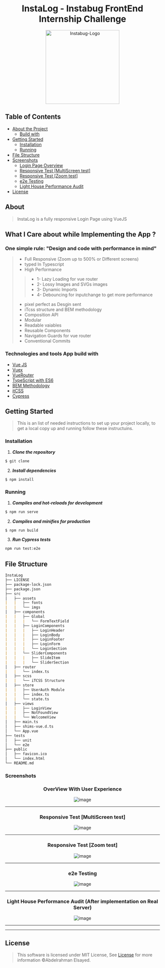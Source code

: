 
<h1 align="center">InstaLog - Instabug FrontEnd Internship Challenge</h1>


<div align="center">
 <img src="./src/assets/imgs/instabug-logo.svg" alt="Instabug-Logo" width="240">
</div>

## Table of Contents

- [About the Project](#about)
  - [Build with](#build-with)
- [Getting Started](#getting-started)
  - [Installation](#installation)
  - [Running](#running)
- [File Structure](#file-structure)
- [Screenshots](#getting-started)
    - [Login Page Overview](#screenshots)
    - [Responsive Test [MultiScreen test]](#responsive-multi)
    - [Responsive Test [Zoom test]](#responsive-zoom)
    - [e2e Testing](#e2e)
    - [Light House Performance Audit](#performance)
- [License](#license)


## About
> InstaLog is a fully responsive Login Page using VueJS


<div id="build-with">

## What I Care about while Implementing the App ?

<h3>One simple rule: "Design and code with performance in mind"</h3>

> - Full Responsive (Zoom up to 500% or Different screens)
> - typed In Typescript
> - High Performance 
>> - 1- Lazy Loading for vue router 
>> - 2- Lossy Images and SVGs images 
>> - 3- Dynamic Imports
>> - 4- Debouncing for inputchange to get more performance
> - pixel perfect as Desgin sent
> - iTcss structure and BEM methodology
> - Composition API
> - Modular
> - Readable vaiables
> - Reusable Components
> - Navigation Guards for vue router
> - Conventional Commits


### Technologies and tools App build with
- [Vue JS](https://vuejs.org/)
- [Vuex](https://vuex.vuejs.org/)
- [VueRouter](https://router.vuejs.org/)
- [TypeScript with ES6](https://www.typescriptlang.org/)
- [BEM Methodology](http://getbem.com/)
- [itCSS](https://www.xfive.co/blog/itcss-scalable-maintainable-css-architecture/)
- [Cypress](https://www.cypress.io/)
</div>

<div id"getting-started">

## Getting Started
> This is an list of needed instructions to set up your project locally, to get a local copy up and running follow these instructuins.

</div>


<div id"installation">

### Installation

1. **_Clone the repository_**

```sh
$ git clone 
```

2. **_Install dependencies_**

```sh
$ npm install
```
</div>

<div id="running">


### Running

1. **_Compiles and hot-reloads for development_**
```sh
$ npm run serve
```

2. **_Compiles and minifies for production_**
```sh
$ npm run build
```

3. **_Run Cypress tests_**
```sh
npm run test:e2e
```

</div>


<div align="left">
  

## File Structure

```md                                   
InstaLog
├── LICENSE
├── package-lock.json
├── package.json
├── src
│   ├── assets
|   |   ├── fonts
|   |   └── imgs
│   ├── components
|   |   ├── Global
|   |   |   └── FormTextField
|   |   ├── LoginComponents
|   |   |   ├── LoginHeader
|   |   |   ├── LoginBody
|   |   |   ├── LoginFooter
|   |   |   ├── LoginForm
|   |   |   └── LoginSection
|   |   └── SliderComponents
|   |   |   ├── SlideItem
|   |   |   └── SliderSection
│   ├── router
|   |   └── index.ts
│   ├── scss
|   |   └── iTCSS Structure
│   ├── store
|   |   ├── UserAuth Module
|   |   ├── index.ts
|   |   └── state.ts
│   ├── views
|   |   ├── LoginView
|   |   ├── NotFoundView
|   |   └── WelcomeView
│   ├── main.ts
│   ├── shims-vue.d.ts
│   └── App.vue
├── tests
│   ├── unit
│   └── e2e
├── public
│   ├── favicon.ico	
│   └── index.html	
└── README.md
``` 

</div>

### Screenshots

<div align="center">

<h3 align="center">OverView With User Experience</h3>

![image](https://raw.githubusercontent.com/GeekAbdou/InstaLog/main/Docs/userExperiance.gif?token=GHSAT0AAAAAABTWBUMOVUPXWBCXMM3DCXC6YUXQEPA)

<hr />

<h3 align="center">Responsive Test [MultiScreen test]</h3>

![image](https://raw.githubusercontent.com/GeekAbdou/InstaLog/main/Docs/multiScreen.gif?token=GHSAT0AAAAAABTWBUMPHP4B4JDP37IK66B4YUXQFMQ)

<hr />

<h3 align="center">Responsive Test [Zoom test]</h3>

![image](https://raw.githubusercontent.com/GeekAbdou/InstaLog/main/Docs/ZoomTest.gif?token=GHSAT0AAAAAABTWBUMPGFOKHVVZZP3ZYT3UYUXQFTQ)

<hr />

<h3 align="center">e2e Testing</h3>

![image](https://raw.githubusercontent.com/GeekAbdou/InstaLog/main/Docs/e2eTesting.gif?token=GHSAT0AAAAAABTWBUMPX5VHYB3VQW634VC6YUXQF3Q)

<hr />

<h3 align="center">Light House Performance Audit (After implementation on Real Server)</h3>

![image](https://raw.githubusercontent.com/GeekAbdou/InstaLog/main/Docs/Performance.png?token=GHSAT0AAAAAABTWBUMPAJDJS2EB7NBQKYQ6YUXQGNQ)

<hr />


<hr />


<div align="left">

## License

> This software is licensed under MIT License, See [License](https://github.com/GeekAbdou) for more information ©Abdelrahman Elsayed.

